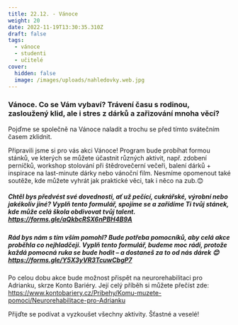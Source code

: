 ```yaml
---
title: 22.12. - Vánoce
weight: 20
date: 2022-11-19T13:30:35.310Z
draft: false
tags:
  - vánoce
  - studenti
  - učitelé
cover:
  hidden: false
  image: /images/uploads/nahledovky.web.jpg
---
```

<!--StartFragment-->

### Vánoce. Co se Vám vybaví? Trávení času s rodinou, zasloužený klid, ale i stres z dárků a zařizování mnoha věcí?

Pojďme se společně na Vánoce naladit a trochu se před tímto svátečním časem zklidnit. 

Připravili jsme si pro vás akci Vánoce! Program bude probíhat formou stánků, ve kterých se můžete účastnit různých aktivit, např. zdobení perníčků, workshop stolování při štědrovečerní večeři, balení dárků + inspirace na last-minute dárky nebo vánoční film. Nesmíme opomenout také soutěže, kde můžete vyhrát jak praktické věci, tak i něco na zub.😊 

##### Chtěl bys předvést své dovednosti, ať už pečící, cukrářské, výrobní nebo jakékoliv jiné? Vyplň tento formulář, spojíme se a zařídíme Ti tvůj stánek, kde může celá škola obdivovat tvůj talent. https://forms.gle/aQkbcRSX6nPBH4B9A

##### Rád bys nám s tím vším pomohl? Bude potřeba pomocníků, aby celá akce proběhla co nejhladčeji. Vyplň tento formulář, budeme moc rádi, protože každá pomocná ruka se bude hodit – a dostaneš za to od nás dárek 😊 https://forms.gle/Y5X3yVR3TcuwCbgP7

Po celou dobu akce bude možnost přispět na neurorehabilitaci pro Adrianku, skrze Konto Bariéry. Její celý příběh si můžete přečíst zde: https://www.kontobariery.cz/Pribehy/Komu-muzete-pomoci/Neurorehabilitace-pro-Adrianku

Přijďte se podívat a vyzkoušet všechny aktivity. Šťastné a veselé!

<!--EndFragment-->